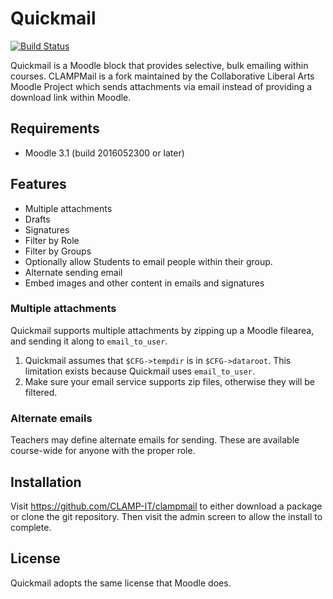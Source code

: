 # Quickmail

[![Build Status](https://travis-ci.org/CLAMP-IT/clampmail.svg?branch=MOODLE_31_STABLE)](https://travis-ci.org/CLAMP-IT/clampmail)

Quickmail is a Moodle block that provides selective, bulk emailing within courses. CLAMPMail is a fork maintained by the Collaborative Liberal Arts Moodle Project which sends attachments via email instead of providing a download link within Moodle.

Requirements
------------
- Moodle 3.1 (build 2016052300 or later)

## Features

* Multiple attachments
* Drafts
* Signatures
* Filter by Role
* Filter by Groups
* Optionally allow Students to email people within their group.
* Alternate sending email
* Embed images and other content in emails and signatures

### Multiple attachments

Quickmail supports multiple attachments by zipping up a Moodle filearea, and
sending it along to `email_to_user`.

1. Quickmail assumes that `$CFG->tempdir` is in `$CFG->dataroot`. This
limitation exists because Quickmail uses `email_to_user`.
2. Make sure your email service supports zip files, otherwise they will be filtered.

### Alternate emails

Teachers may define alternate emails for sending. These are available course-wide for anyone with the proper role.

## Installation

Visit <https://github.com/CLAMP-IT/clampmail> to either download a package or clone the git repository. Then visit the admin screen to allow the install to complete.

## License

Quickmail adopts the same license that Moodle does.
